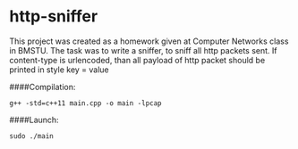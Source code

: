 # http-sniffer
This project was created as a homework given at Computer Networks class in BMSTU.
The task was to write a sniffer, to sniff all http packets sent. 
If content-type is urlencoded, than all payload of http packet should be printed in style key  = value 

####Compilation:

```
g++ -std=c++11 main.cpp -o main -lpcap
```

####Launch:

```
sudo ./main
```

